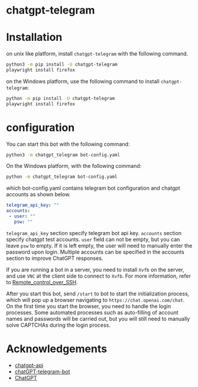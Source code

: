 # chatgpt-telegram

# Installation

on unix like platform, install `chatgpt-telegram` with the following command.

```bash
python3 -m pip install -U chatgpt-telegram
playwright install firefox
```

on the Windows platform, use the following command to install `chatgpt-telegram`:

```bash
python -m pip install -U chatgpt-telegram
playwright install firefox
```

# configuration

You can start this bot with the following command:

```bash
python3 -m chatgpt_telegram bot-config.yaml
```

On the Windows platform, with the following command:

```bash
python -m chatgpt_telegram bot-config.yaml
```

which bot-config.yaml contains telegram bot configuration and chatgpt accounts as shown below.

```yaml
telegram_api_key: ""
accounts:
 - user: ""
   psw: ""
```

`telegram_api_key` section specify telegram bot api key. `accounts` section specify chatgpt test accounts. `user` field can not be empty, but you can leave `psw` to empty. If it is left empty, the user will need to manually enter the password upon login. Multiple accounts can be specified in the accounts section to improve ChatGPT responses.

If you are running a bot in a server, you need to install `Xvfb` on the server, and use `VNC` at the client side to connect to `Xvfb`. For more information, refer to [Remote_control_over_SSH](https://en.wikipedia.org/wiki/Xvfb#Remote_control_over_SSH).


After you start this bot, send `/start` to bot to start the initialization process, which will pop up a browser navigating to `https://chat.openai.com/chat`. On the first time you start the browser, you need to handle the login processes. Some automated processes such as auto-filling of account names and passwords will be carried out, but you will still need to manually solve CAPTCHAs during the login process.

# Acknowledgements

- [chatgpt-api](https://github.com/transitive-bullshit/chatgpt-api)
- [chatGPT-telegram-bot](https://github.com/altryne/chatGPT-telegram-bot)
- [ChatGPT](https://github.com/ChatGPT-Hackers/ChatGPT)
